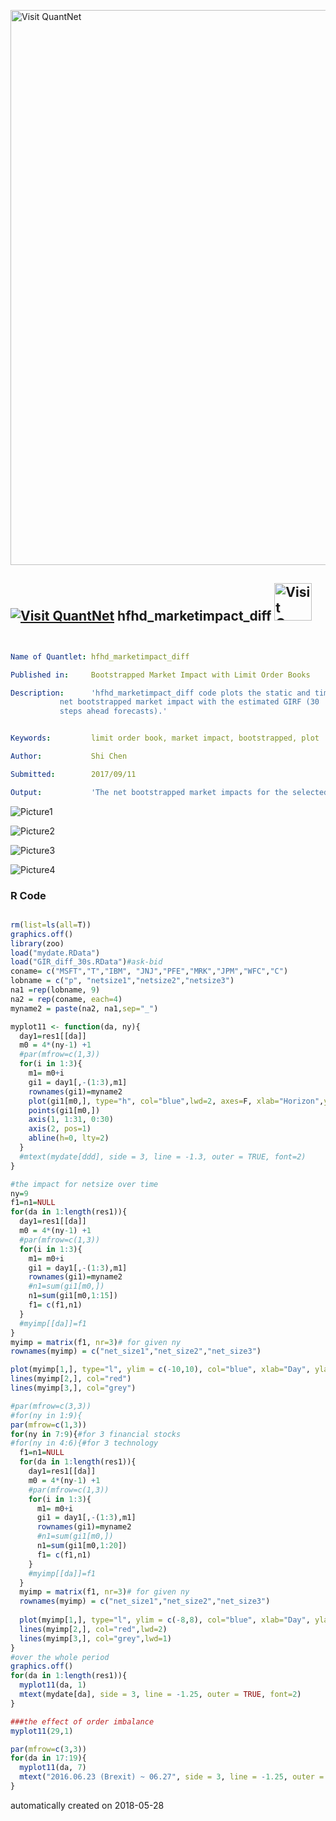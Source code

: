 [<img src="https://github.com/QuantLet/Styleguide-and-FAQ/blob/master/pictures/banner.png" width="888" alt="Visit QuantNet">](http://quantlet.de/)

## [<img src="https://github.com/QuantLet/Styleguide-and-FAQ/blob/master/pictures/qloqo.png" alt="Visit QuantNet">](http://quantlet.de/) **hfhd_marketimpact_diff** [<img src="https://github.com/QuantLet/Styleguide-and-FAQ/blob/master/pictures/QN2.png" width="60" alt="Visit QuantNet 2.0">](http://quantlet.de/)

```yaml


Name of Quantlet: hfhd_marketimpact_diff

Published in: 	  Bootstrapped Market Impact with Limit Order Books

Description:      'hfhd_marketimpact_diff code plots the static and time-varying
		   net bootstrapped market impact with the estimated GIRF (30 
		   steps ahead forecasts).'


Keywords:         limit order book, market impact, bootstrapped, plot

Author:           Shi Chen

Submitted:        2017/09/11

Output:           'The net bootstrapped market impacts for the selected stocks.'

```

![Picture1](42.png)

![Picture2](ps1.png)

![Picture3](ps2.png)

![Picture4](ps3.png)

### R Code
```r

rm(list=ls(all=T))
graphics.off()
library(zoo)
load("mydate.RData")
load("GIR_diff_30s.RData")#ask-bid
coname= c("MSFT","T","IBM", "JNJ","PFE","MRK","JPM","WFC","C")
lobname = c("p", "netsize1","netsize2","netsize3")
na1 =rep(lobname, 9)
na2 = rep(coname, each=4)
myname2 = paste(na2, na1,sep="_")

myplot11 <- function(da, ny){
  day1=res1[[da]]
  m0 = 4*(ny-1) +1
  #par(mfrow=c(1,3))
  for(i in 1:3){
    m1= m0+i
    gi1 = day1[,-(1:3),m1]
    rownames(gi1)=myname2
    plot(gi1[m0,], type="h", col="blue",lwd=2, axes=F, xlab="Horizon",ylab = myname2[m0], main=myname2[m1], bg="transparent",ylim=c(-0.2,0.2))
    points(gi1[m0,])
    axis(1, 1:31, 0:30)
    axis(2, pos=1)
    abline(h=0, lty=2)
  }
  #mtext(mydate[ddd], side = 3, line = -1.3, outer = TRUE, font=2)
}

#the impact for netsize over time
ny=9
f1=n1=NULL
for(da in 1:length(res1)){
  day1=res1[[da]]
  m0 = 4*(ny-1) +1
  #par(mfrow=c(1,3))
  for(i in 1:3){
    m1= m0+i
    gi1 = day1[,-(1:3),m1]
    rownames(gi1)=myname2
    #n1=sum(gi1[m0,])
    n1=sum(gi1[m0,1:15])
    f1= c(f1,n1)
  }
  #myimp[[da]]=f1
}
myimp = matrix(f1, nr=3)# for given ny
rownames(myimp) = c("net_size1","net_size2","net_size3")

plot(myimp[1,], type="l", ylim = c(-10,10), col="blue", xlab="Day", ylab = "")
lines(myimp[2,], col="red")
lines(myimp[3,], col="grey")

#par(mfrow=c(3,3))
#for(ny in 1:9){
par(mfrow=c(1,3))
for(ny in 7:9){#for 3 financial stocks
#for(ny in 4:6){#for 3 technology
  f1=n1=NULL
  for(da in 1:length(res1)){
    day1=res1[[da]]
    m0 = 4*(ny-1) +1
    #par(mfrow=c(1,3))
    for(i in 1:3){
      m1= m0+i
      gi1 = day1[,-(1:3),m1]
      rownames(gi1)=myname2
      #n1=sum(gi1[m0,])
      n1=sum(gi1[m0,1:20])
      f1= c(f1,n1)
    }
    #myimp[[da]]=f1
  }
  myimp = matrix(f1, nr=3)# for given ny
  rownames(myimp) = c("net_size1","net_size2","net_size3")
  
  plot(myimp[1,], type="l", ylim = c(-8,8), col="blue", xlab="Day", ylab = "GI",lwd=2,main=coname[ny])
  lines(myimp[2,], col="red",lwd=2)
  lines(myimp[3,], col="grey",lwd=1)
}
#over the whole period
graphics.off()
for(da in 1:length(res1)){
  myplot11(da, 1)
  mtext(mydate[da], side = 3, line = -1.25, outer = TRUE, font=2)
}

###the effect of order imbalance
myplot11(29,1)

par(mfrow=c(3,3))
for(da in 17:19){
  myplot11(da, 7)
  mtext("2016.06.23 (Brexit) ~ 06.27", side = 3, line = -1.25, outer = TRUE, font=2)
}


```

automatically created on 2018-05-28